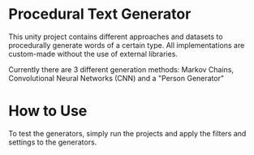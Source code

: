 # Procedural Text Generator
This unity project contains different approaches and datasets to procedurally generate words of a certain type. All implementations are custom-made without the use of external libraries.

Currently there are 3 different generation methods: Markov Chains, Convolutional Neural Networks (CNN) and a "Person Generator"

# How to Use
To test the generators, simply run the projects and apply the filters and settings to the generators.


